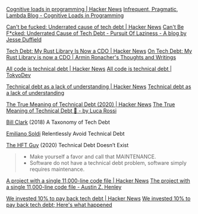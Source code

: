 
[Cognitive loads in programming | Hacker News](https://news.ycombinator.com/item?id=32666506)
[Infrequent, Pragmatic, Lambda Blog - Cognitive Loads in Programming](https://rpeszek.github.io/posts/2022-08-30-code-cognitiveload.html)

[Can't be fucked: Underrated cause of tech debt | Hacker News](https://news.ycombinator.com/item?id=37859311)
[Can't Be F*cked: Underrated Cause of Tech Debt - Pursuit Of Laziness - A blog by Jesse Duffield](https://jesseduffield.com/Can%27t-Be-Fcked/)

[Tech Debt: My Rust Library Is Now a CDO | Hacker News](https://news.ycombinator.com/item?id=39827645)
[On Tech Debt: My Rust Library is now a CDO | Armin Ronacher's Thoughts and Writings](https://lucumr.pocoo.org/2024/3/26/rust-cdo/)

[All code is technical debt | Hacker News](https://news.ycombinator.com/item?id=38694051)
[All code is technical debt | TokyoDev](https://www.tokyodev.com/articles/all-code-is-technical-debt)

[Technical debt as a lack of understanding | Hacker News](https://news.ycombinator.com/item?id=25008587)
[Technical debt as a lack of understanding](https://daverupert.com/2020/11/technical-debt-as-a-lack-of-understanding/)

[The True Meaning of Technical Debt (2020) | Hacker News](https://news.ycombinator.com/item?id=26791138)
[The True Meaning of Technical Debt 💸 - by Luca Rossi](https://refactoring.fm/p/the-true-meaning-of-technical-debt)

[Bill Clark](https://technology.riotgames.com/news/taxonomy-tech-debt)
(2018) A Taxonomy of Tech Debt

[Emiliano Soldi](https://www.linkedin.com/pulse/relentlessly-avoid-technical-debt-emiliano-soldi)
Relentlessly Avoid Technical Debt

[The HFT Guy](https://thehftguy.com/2020/08/26/technical-debt-doesnt-exist/)
(2020) Technical Debt Doesn’t Exist
> * Make yourself a favor and call that MAINTENANCE.
> * Software do not have a technical debt problem, software simply requires maintenance.

[A project with a single 11,000-line code file | Hacker News](https://news.ycombinator.com/item?id=30898803)
[The project with a single 11,000-line code file - Austin Z. Henley](https://austinhenley.com/blog/11000lines.html)

[We invested 10% to pay back tech debt | Hacker News](https://news.ycombinator.com/item?id=34394351)
[We invested 10% to pay back tech debt; Here's what happened](https://blog.alexewerlof.com/p/tech-debt-day)
